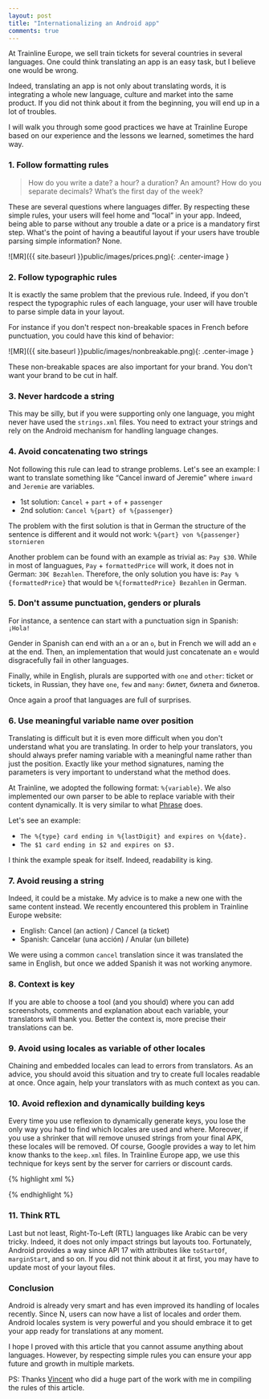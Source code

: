```yaml
---
layout: post
title: "Internationalizing an Android app"
comments: true
---
```


At Trainline Europe, we sell train tickets for several countries in several languages. One could think translating an app is an easy task, but I believe one would be wrong.

Indeed, translating an app is not only about translating words, it is integrating a whole new language, culture and market into the same product. If you did not think about it from the beginning, you will end up in a lot of troubles.

I will walk you through some good practices we have at Trainline Europe based on our experience and the lessons we learned, sometimes the hard way.

<!-- more -->

### 1. Follow formatting rules

>How do you write a date? a hour? a duration? An amount? How do you separate decimals? What’s the first day of the week?

These are several questions where languages differ. By respecting these simple rules, your users will feel home and “local” in your app. Indeed, being able to parse without any trouble a date or a price is a mandatory first step. What's the point of having a beautiful layout if your users have trouble parsing simple information? None.

![MR]({{ site.baseurl }}public/images/prices.png){: .center-image }

### 2. Follow typographic rules

It is exactly the same problem that the previous rule. Indeed, if you don't respect the typographic rules of each language, your user will have trouble to parse simple data in your layout.

For instance if you don't respect non-breakable spaces in French before punctuation, you could have this kind of behavior:

![MR]({{ site.baseurl }}public/images/nonbreakable.png){: .center-image }

These non-breakable spaces are also important for your brand. You don't want your brand to be cut in half.

### 3. Never hardcode a string

This may be silly, but if you were supporting only one language, you might never have used the `strings.xml` files. You need to extract your strings and rely on the Android mechanism for handling language changes.

### 4. Avoid concatenating two strings

Not following this rule can lead to strange problems. Let's see an example:
I want to translate something like “Cancel inward of Jeremie” where `inward` and `Jeremie` are variables.

- 1st solution: `Cancel` + `part` + `of` + `passenger`
- 2nd solution: `Cancel %{part} of %{passenger}`

The problem with the first solution is that in German the structure of the sentence is different and it would not work: `%{part} von %{passenger} stornieren`

Another problem can be found with an example as trivial as: `Pay $30`. While in most of languagues, `Pay` + `formattedPrice` will work, it does not in German: `30€ Bezahlen`. Therefore, the only solution you have is: `Pay %{formattedPrice}` that would be `%{formattedPrice} Bezahlen` in German.

### 5. Don't assume punctuation, genders or plurals

For instance, a sentence can start with a punctuation sign in Spanish: `¡Hola!`

Gender in Spanish can end with an `a` or an `o`, but in French we will add an `e` at the end. Then, an implementation that would just concatenate an `e` would disgracefully fail in other languages.

Finally, while in English, plurals are supported with `one` and `other`: ticket or tickets, in Russian, they have `one`, `few` and `many`: билет, билета and билетов.

Once again a proof that languages are full of surprises.

### 6. Use meaningful variable name over position

Translating is difficult but it is even more difficult when you don't understand what you are translating. In order to help your translators, you should always prefer naming variable with a meaningful name rather than just the position. Exactly like your method signatures, naming the parameters is very important to understand what the method does.

At Trainline, we adopted the following format: `%{variable}`. We also implemented our own parser to be able to replace variable with their content dynamically. It is very similar to what [Phrase](https://github.com/square/phrase) does.

Let's see an example:

-  `The %{type} card ending in %{lastDigit} and expires on %{date}.`
- `The $1 card ending in $2 and expires on $3.`

I think the example speak for itself. Indeed, readability is king.

### 7. Avoid reusing a string

Indeed, it could be a mistake. My advice is to make a new one with the same content instead. We recently encountered this problem in Trainline Europe website:

- English: Cancel (an action) / Cancel (a ticket)
- Spanish: Cancelar (una acción) / Anular (un billete)

We were using a common `cancel` translation since it was translated the same in English, but once we added Spanish it was not working anymore.

### 8. Context is key

If you are able to choose a tool (and you should) where you can add screenshots, comments and explanation about each variable, your translators will thank you. Better the context is, more precise their translations can be.

### 9. Avoid using locales as variable of other locales

Chaining and embedded locales can lead to errors from translators. As an advice, you should avoid this situation and try to create full locales readable at once. Once again, help your translators with as much context as you can.

### 10. Avoid reflexion and dynamically building keys

Every time you use reflexion to dynamically generate keys, you lose the only way you had to find which locales are used and where. Moreover, if you use a shrinker that will remove unused strings from your final APK, these locales will be removed. Of course, Google provides a way to let him know thanks to the `keep.xml` files. In Trainline Europe app, we use this technique for keys sent by the server for carriers or discount cards.

{% highlight xml %}
<?xml version="1.0" encoding="utf-8"?>
<resources xmlns:tools="http://schemas.android.com/tools"
    tools:keep="
@string/data_card_description_*,
@string/data_card_long_*,
@string/data_card_short_*,
@string/data_carrier_*"
    tools:shrinkMode="strict" />
{% endhighlight %}

### 11. Think RTL

Last but not least, Right-To-Left (RTL) languages like Arabic can be very tricky. Indeed, it does not only impact strings but layouts too. Fortunately, Android provides a way since API 17 with attributes like `toStartOf`, `marginStart`, and so on. If you did not think about it at first, you may have to update most of your layout files.

### Conclusion

Android is already very smart and has even improved its handling of locales recently. Since N, users can now have a list of locales and order them. Android locales system is very powerful and you should embrace it to get your app ready for translations at any moment.

I hope I proved with this article that you cannot assume anything about languages. However, by respecting simple rules you can ensure your app future and growth in multiple markets.

PS: Thanks [Vincent](https://twitter.com/vincevlo) who did a huge part of the work with me in compiling the rules of this article.
